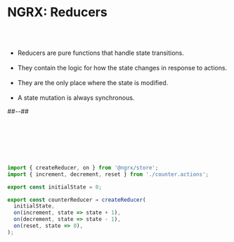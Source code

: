 <!-- .slide: class="two-column" -->

# NGRX: Reducers

<br/><br/>

- Reducers are pure functions that handle state transitions. <br/><br/>
- They contain the logic for how the state changes in response to actions. <br/><br/>
- They are the only place where the state is modified. <br/><br/>
- A state mutation is always synchronous.

##--##

<!-- .slide: class="with-code inconsolata" -->

<br/><br/><br/><br/><br/>

```typescript
import { createReducer, on } from '@ngrx/store';
import { increment, decrement, reset } from './counter.actions';

export const initialState = 0;

export const counterReducer = createReducer(
  initialState,
  on(increment, state => state + 1),
  on(decrement, state => state - 1),
  on(reset, state => 0),
);
```

<!-- .element: class="big-code" -->
